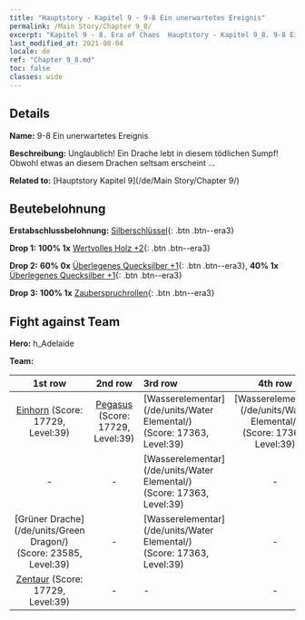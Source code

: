 ```yaml
---
title: "Hauptstory - Kapitel 9 - 9-8 Ein unerwartetes Ereignis"
permalink: /Main Story/Chapter 9_8/
excerpt: "Kapitel 9 - 8. Era of Chaos  Hauptstory - Kapitel 9_8. 9-8 Ein unerwartetes Ereignis"
last_modified_at: 2021-08-04
locale: de
ref: "Chapter 9_8.md"
toc: false
classes: wide
---
```


## Details

 **Name:** 9-8 Ein unerwartetes Ereignis

 **Beschreibung:** Unglaublich! Ein Drache lebt in diesem tödlichen Sumpf! Obwohl etwas an diesem Drachen seltsam erscheint ...

 **Related to:** [Hauptstory Kapitel 9](/de/Main Story/Chapter 9/)

## Beutebelohnung

 **Erstabschlussbelohnung:** [Silberschlüssel](/ItemsDE/con_693/){: .btn .btn--era3}

 **Drop 1:** **100% 1x** [Wertvolles Holz +2](/ItemsDE/mat_27/){: .btn .btn--era3}

 **Drop 2:** **60% 0x** [Überlegenes Quecksilber +1](/ItemsDE/mat_21/){: .btn .btn--era3}, **40% 1x** [Überlegenes Quecksilber +1](/ItemsDE/mat_21/){: .btn .btn--era3}

 **Drop 3:** **100% 1x** [Zauberspruchrollen](/ItemsDE/con_694/){: .btn .btn--era3}


## Fight against Team
 **Hero:** h_Adelaide

 **Team:**


  | 1st row | 2nd row | 3rd row | 4th row |
  |:----:|:----:|:----|:----:|
  | [Einhorn](/de/units/Unicorn/) (Score: 17729, Level:39)  | [Pegasus](/de/units/Pegasus/) (Score: 17729, Level:39)  | [Wasserelementar](/de/units/Water Elemental/) (Score: 17363, Level:39)  | [Wasserelementar](/de/units/Water Elemental/) (Score: 17363, Level:39)  |
  | - | - | [Wasserelementar](/de/units/Water Elemental/) (Score: 17363, Level:39)  | - |
  | [Grüner Drache](/de/units/Green Dragon/) (Score: 23585, Level:39)  | - | [Wasserelementar](/de/units/Water Elemental/) (Score: 17363, Level:39)  | - |
  | [Zentaur](/de/units/Centaur/) (Score: 17729, Level:39)  | - | - | - |


